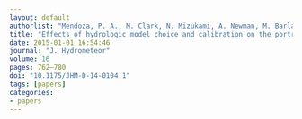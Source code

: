 ```yaml
---
layout: default
authorlist: "Mendoza, P. A., M. Clark, N. Mizukami, A. Newman, M. Barlage, E. Gutmann, R. Rasmussen, B. Rajagopalan, L. Brekke, and J. Arnold"
title: "Effects of hydrologic model choice and calibration on the portrayal of climate change impacts"
date: 2015-01-01 16:54:46
journal: "J. Hydrometeor"
volume: 16
pages: 762–780
doi: "10.1175/JHM-D-14-0104.1"
tags: [papers]
categories:
- papers
---
```


